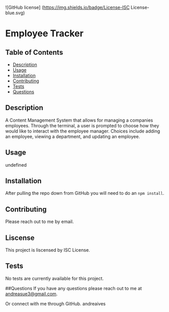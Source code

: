 
![GitHub license] (https://img.shields.io/badge/License-ISC License-blue.svg)
 # Employee Tracker

 
 ## Table of Contents
 * [Description](#description)
 * [Usage](#usage)
 * [Installation](#installation)
 * [Contributing](#contibuting)
 * [Tests](#tests)
 * [Questions](#questions)
 
 ## Description
 A Content Management System that allows for managing a companies employees. Through the terminal, a user is prompted to choose how they would like to interact with the employee manager. Choices include adding an employee, viewing a department, and updating an employee. 
 ## Usage 
 undefined
 ## Installation
 After pulling the repo down from GitHub you will need to do an `npm install`. 
 ## Contributing
 Please reach out to me by email.
 ## Liscense
 This project is liscensed by ISC License.
 ## Tests
 No tests are currently available for this project.

 ##Questions
 If you have any questions please reach out to me at andreasue3@gmail.com.

 Or connect with me through GitHub.
 andreaives
